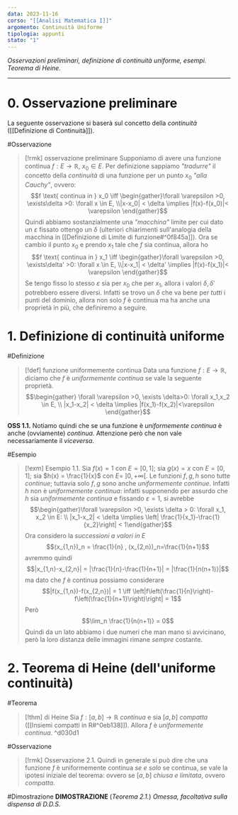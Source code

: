 ```yaml
---
data: 2023-11-16
corso: "[[Analisi Matematica I]]"
argomento: Continuità Uniforme
tipologia: appunti
stato: "1"
---
```

*Osservazioni preliminari, definizione di continuità uniforme, esempi. Teorema di Heine.*
- - -
# 0. Osservazione preliminare
La seguente osservazione si baserà sul concetto della *continuità* ([[Definizione di Continuità]]).

#Osservazione 
> [!rmk] osservazione preliminare
Supponiamo di avere una funzione continua $f: E \longrightarrow \mathbb{R}$, $x_0 \in E$. 
Per definizione sappiamo *"tradurre"* il concetto della *continuità* di una funzione per un punto $x_0$ *"alla Cauchy"*, ovvero:
$$f \text{ continua in } x_0 \iff \begin{gather}\forall \varepsilon >0, \exists\delta >0: \forall x \in E, \\|x-x_0| < \delta \implies |f(x)-f(x_0)|< \varepsilon \end{gather}$$
Quindi abbiamo sostanzialmente una *"macchina"* limite per cui dato un $\varepsilon$ fissato ottengo un $\delta$ (ulteriori chiarimenti sull'analogia della macchina in [[Definizione di Limite di funzione#^0f845a]]).
Ora se cambio il punto $x_0$ e prendo $x_1$ tale che $f$ sia continua, allora ho
$$f \text{ continua in } x_1 \iff \begin{gather}\forall \varepsilon >0, \exists\delta' >0: \forall x \in E, \\|x-x_1| < \delta' \implies |f(x)-f(x_1)|< \varepsilon \end{gather}$$
Se tengo fisso lo stesso $\varepsilon$ sia per $x_0$ che per $x_1$, allora i valori $\delta, \delta'$ potrebbero essere diversi.
Infatti se trovo un $\delta$ che va bene per *tutti* i punti del dominio, allora non solo $f$ è continua ma ha anche una proprietà in più, che definiremo a seguire.

# 1. Definizione di continuità uniforme
#Definizione 
> [!def] funzione uniformemente continua
> Data una funzione $f : E \longrightarrow \mathbb{R}$, diciamo che $f$ è *uniformemente continua* se vale la seguente proprietà.
> $$\begin{gather} \forall \varepsilon >0, \exists \delta>0: \forall x_1,x_2 \in E, \\ |x_1-x_2| < \delta \implies |f(x_1)-f(x_2)|<\varepsilon \end{gather}$$

**OSS 1.1.** Notiamo quindi che se una funzione è *uniformemente continua* è anche (ovviamente) *continua*. Attenzione però che non vale necessariamente il *viceversa*.

#Esempio 
> [!exm] Esempio 1.1.
> Sia $f(x) = 1$ con $E = [0,1]$;
> sia $g(x) = x$ con $E = [0,1]$;
> sia $h(x) = \frac{1}{x}$ con $E = \ ]0, +\infty[$.
> Le funzioni $f, g, h$ sono tutte *continue*; tuttavia solo $f, g$ sono anche *uniformemente continue*.
> Infatti $h$ non è *uniformemente continua*: infatti supponendo per assurdo che $h$ sia *uniformemente continua* e fissando $\varepsilon =1$, si avrebbe
> $$\begin{gather}\forall \varepsilon >0, \exists \delta > 0: \forall x_1, x_2 \in E: \\ |x_1-x_2| < \delta \implies \left| \frac{1}{x_1}-\frac{1}{x_2}\right| < 1\end{gather}$$ 
> Ora considero la *successioni a valori in* $E$ $$(x_{1,n})_n = \frac{1}{n} , (x_{2,n})_n=\frac{1}{n+1}$$ 
> avremmo quindi
> $$|x_{1,n}-x_{2,n}| = |\frac{1}{n}-\frac{1}{n+1}| = |\frac{1}{n(n+1)}|$$
> ma dato che $f$ è continua possiamo considerare
> $$|f(x_{1,n})-f(x_{2,n})| = 1 \iff \left|f\left(\frac{1}{n}\right)-f\left(\frac{1}{n+1}\right)\right| = 1$$
> Però
> $$\lim_n \frac{1}{n(n+1)} = 0$$
> Quindi da un lato abbiamo i due numeri che man mano si avvicinano, però la loro distanza delle immagini rimane *sempre* costante.

# 2. Teorema di Heine (dell'uniforme continuità)
#Teorema 
> [!thm] di Heine
> Sia $f: [a, b] \longrightarrow \mathbb{R}$ *continua* e sia $[a,b]$ *compatta* ([[Insiemi compatti in R#^0eb138]]).
> Allora $f$ è *uniformemente continua*.
^d030d1

#Osservazione 
> [!rmk] Osservazione 2.1. 
> Quindi in generale si può dire che una funzione $f$ è uniformemente continua *se e solo* se continua, se vale la ipotesi iniziale del teorema: ovvero se $[a,b]$ *chiusa e limitata*, ovvero *compatta*.

#Dimostrazione 
**DIMOSTRAZIONE** (*Teorema 2.1.*)
*Omessa, facoltativa sulla dispensa di D.D.S.*
